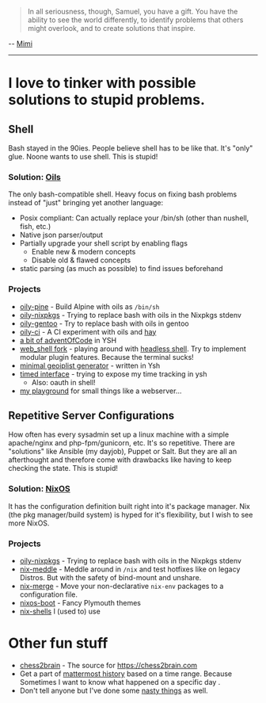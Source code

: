> In all seriousness, though, Samuel, you have a gift. You have the ability to see the world differently, to identify problems that others might overlook, and to create solutions that inspire.

-- [Mimi](https://praise-me.fly.dev/)

---

# I love to tinker with possible solutions to stupid problems.

## Shell

Bash stayed in the 90ies. People believe shell has to be like that. It's "only" glue. Noone wants to use shell. This is stupid!

### Solution: [Oils](https://oilshell.org)

The only bash-compatible shell. Heavy focus on fixing bash problems instead of "just" bringing yet another language:
- Posix compliant: Can actually replace your /bin/sh (other than nushell, fish, etc.)
- Native json parser/output
- Partially upgrade your shell script by enabling flags
  - Enable new & modern concepts
  - Disable old & flawed concepts
- static parsing (as much as possible) to find issues beforehand

### Projects

- [oily-pine](https://github.com/Melkor333/oily-pine) - Build Alpine with oils as `/bin/sh`
- [oily-nixpkgs](https://github.com/Melkor333/oily-nixpkgs) - Trying to replace bash with oils in the Nixpkgs stdenv
- [oily-gentoo](https://github.com/Melkor333/oily-gentoo) - Try to replace bash with oils in gentoo
- [oily-ci](https://github.com/Melkor333/oily-ci) - A CI experiment with oils and [hay](https://www.oilshell.org/release/0.22.0/doc/hay.html)
- [a bit of adventOfCode](https://github.com/Melkor333/adventofcode/blob/main/2023/README.md) in YSH
- [web_shell fork](https://github.com/Melkor333/web_shell) - playing around with [headless shell](https://www.oilshell.org/release/0.21.0/doc/headless.html). Try to implement modular plugin features. Because the terminal sucks!
- [minimal geoiplist generator](https://github.com/Melkor333/diy-geoiplist) - written in Ysh
- [timed interface](https://github.com/Melkor333/timed-stuff) - trying to expose my time tracking in ysh
  - Also: oauth in shell!
- [my playground](https://github.com/Melkor333/oils-playground) for small things like a webserver...

## Repetitive Server Configurations

How often has every sysadmin set up a linux machine with a simple apache/nginx and php-fpm/gunicorn, etc. It's so repetitive. There are "solutions" like Ansible (my dayjob), Puppet or Salt. But they are all an afterthought and therefore come with drawbacks like having to keep checking the state. This is stupid!

### Solution: [NixOS](https://nixos.org/)

It has the configuration definition built right into it's package manager. Nix (the pkg manager/build system) is hyped for it's flexibility, but I wish to see more NixOS.

### Projects

- [oily-nixpkgs](https://github.com/Melkor333/oily-nixpkgs) - Trying to replace bash with oils in the Nixpkgs stdenv
- [nix-meddle](https://github.com/Melkor333/nix-meddle) - Meddle around in `/nix` and test hotfixes like on legacy Distros. But with the safety of bind-mount and unshare.
- [nix-merge](https://github.com/Melkor333/nix-merge) - Move your non-declarative `nix-env` packages to a configuration file.
- [nixos-boot](https://github.com/Melkor333/nixos-boot) - Fancy Plymouth themes
- [nix-shells](https://github.com/Melkor333/nix-shells) I (used to) use

# Other fun stuff

- [chess2brain](https://github.com/Melkor333/chess2brain) - The source for https://chess2brain.com
- Get a part of [mattermost history](https://github.com/Melkor333/mattermost-history) based on a time range. Because Sometimes I want to know what happened on a specific day .
- Don't tell anyone but I've done some [nasty things](https://github.com/Melkor333/activedirectory_usercreator) as well.
